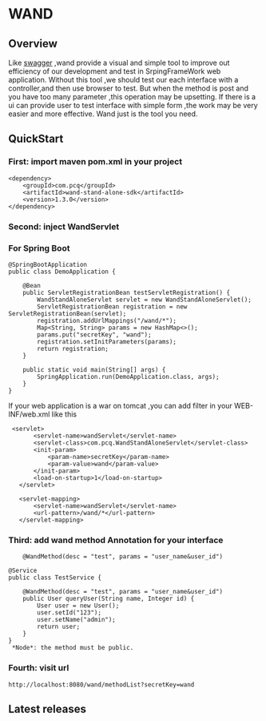# WAND

## Overview
 Like [swagger](https://swagger.io/) ,wand provide a visual and simple tool to improve out efficiency of our development and test in SrpingFrameWork web application. Without this tool ,we should test our each interface with a controller,and then use browser to test. But when the method is post and  you have too many parameter ,this operation may be upsetting. If there is a ui can provide user to test interface with simple form ,the work may be very easier and more effective. Wand just is the tool you need.
## QuickStart
### First: import maven  pom.xml in your project

````
<dependency>
	<groupId>com.pcq</groupId>
	<artifactId>wand-stand-alone-sdk</artifactId>
	<version>1.3.0</version>
</dependency>
````
### Second: inject WandServlet
### For Spring Boot 
````
@SpringBootApplication
public class DemoApplication {

    @Bean
    public ServletRegistrationBean testServletRegistration() {
        WandStandAloneServlet servlet = new WandStandAloneServlet();
        ServletRegistrationBean registration = new ServletRegistrationBean(servlet);
        registration.addUrlMappings("/wand/*");
        Map<String, String> params = new HashMap<>();
        params.put("secretKey", "wand");
        registration.setInitParameters(params);
        return registration;
    }

    public static void main(String[] args) {
        SpringApplication.run(DemoApplication.class, args);
    }
}
````
 If your web application is a war on tomcat ,you can add filter in your WEB-INF/web.xml like this 
 ````
  <servlet>
        <servlet-name>wandServlet</servlet-name>
        <servlet-class>com.pcq.WandStandAloneServlet</servlet-class>
        <init-param>
            <param-name>secretKey</param-name>
            <param-value>wand</param-value>
        </init-param>
        <load-on-startup>1</load-on-startup>
    </servlet>

    <servlet-mapping>
        <servlet-name>wandServlet</servlet-name>
        <url-pattern>/wand/*</url-pattern>
    </servlet-mapping>
 ````
### Third: add wand method Annotation for your interface
````
    @WandMethod(desc = "test", params = "user_name&user_id")
````
````
@Service
public class TestService {
    
    @WandMethod(desc = "test", params = "user_name&user_id")
    public User queryUser(String name, Integer id) {
        User user = new User();
        user.setId("123");
        user.setName("admin");
        return user;
    }
}
 *Node*: the method must be public. 
````
### Fourth: visit url 
````
http://localhost:8080/wand/methodList?secretKey=wand
````



## Latest releases

